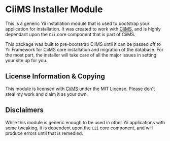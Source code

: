 # CiiMS Installer Module

This is a generic Yii installation module that is used to bootstrap your application for installation. It was created to work with [CiiMS](https://github.com/charlesportwoodii/CiiMS), and is highly dependant upon the ```Cii``` core component that is part of CiiMS.

This package was built to pre-bootstrap CiiMS until it can be passed off to Yii Framework for CiiMS core installation and migration of the database. For the most part, the installer will take care of all the major issues in setting your site up for you.

## License Information & Copying

This module is licensed with [CiiMS](https://github.com/charlesportwoodii/CiiMS) under the MIT License. Please don't steal my work and claim it as your own.

## Disclaimers

While this module is generic enough to be used in other Yii applications with some tweaking, it is dependent upon the ```Cii``` core component, and will produce errors until that is remedied. 

